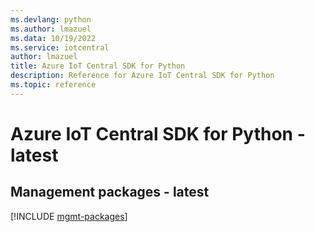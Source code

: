 ```yaml
---
ms.devlang: python
ms.author: lmazuel
ms.data: 10/19/2022
ms.service: iotcentral
author: lmazuel
title: Azure IoT Central SDK for Python
description: Reference for Azure IoT Central SDK for Python
ms.topic: reference
---
```

# Azure IoT Central SDK for Python - latest

## Management packages - latest
[!INCLUDE [mgmt-packages](iot-central-mgmt-index.md)]